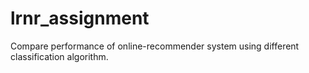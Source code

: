 # lrnr_assignment
Compare performance of online-recommender system using different classification algorithm.
